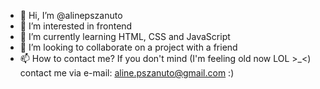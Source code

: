 - 👋 Hi, I’m @alinepszanuto
- 👀 I’m interested in frontend
- 🌱 I’m currently learning HTML, CSS and JavaScript
- 💞️ I’m looking to collaborate on a project with a friend
- 📫 How to contact me? If you don't mind (I'm feeling old now LOL >_<) contact me via e-mail: aline.pszanuto@gmail.com :)

<!---
alinepszanuto/alinepszanuto is a ✨ special ✨ repository because its `README.md` (this file) appears on your GitHub profile.
You can click the Preview link to take a look at your changes.
--->
